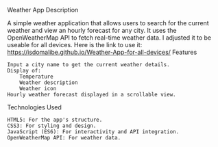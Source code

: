 Weather App
Description

A simple weather application that allows users to search for the current weather and view an hourly forecast for any city. It uses the OpenWeatherMap API to fetch real-time weather data. I adjusted it to be useable for all devices. 
Here is the link to use it: https://isdomalibe.github.io/Weather-App-for-all-devices/
Features

    Input a city name to get the current weather details.
    Display of:
        Temperature
        Weather description
        Weather icon
    Hourly weather forecast displayed in a scrollable view.

Technologies Used

    HTML5: For the app's structure.
    CSS3: For styling and design.
    JavaScript (ES6): For interactivity and API integration.
    OpenWeatherMap API: For weather data.
